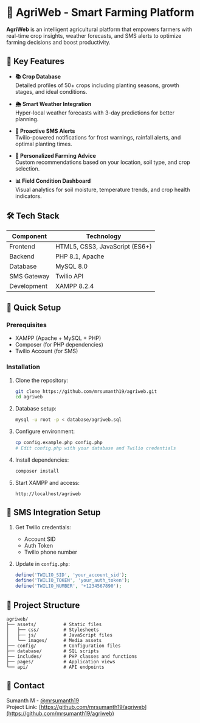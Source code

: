 # 🌱 AgriWeb - Smart Farming Platform

**AgriWeb** is an intelligent agricultural platform that empowers farmers with real-time crop insights, weather forecasts, and SMS alerts to optimize farming decisions and boost productivity.

## 🌟 Key Features

- **📚 Crop Database**  
  Detailed profiles of 50+ crops including planting seasons, growth stages, and ideal conditions.
  
- **🌦 Smart Weather Integration**  
  Hyper-local weather forecasts with 3-day predictions for better planning.

- **🔔 Proactive SMS Alerts**  
  Twilio-powered notifications for frost warnings, rainfall alerts, and optimal planting times.

- **🌱 Personalized Farming Advice**  
  Custom recommendations based on your location, soil type, and crop selection.

- **📊 Field Condition Dashboard**  
  Visual analytics for soil moisture, temperature trends, and crop health indicators.

## 🛠 Tech Stack

| Component       | Technology |
|-----------------|------------|
| Frontend        | HTML5, CSS3, JavaScript (ES6+) |
| Backend         | PHP 8.1, Apache |
| Database        | MySQL 8.0 |
| SMS Gateway     | Twilio API |
| Development     | XAMPP 8.2.4 |

## 🚀 Quick Setup

### Prerequisites
- XAMPP (Apache + MySQL + PHP)
- Composer (for PHP dependencies)
- Twilio Account (for SMS)

### Installation
1. Clone the repository:
   ```bash
   git clone https://github.com/mrsumanth19/agriweb.git
   cd agriweb
   ```

2. Database setup:
   ```bash
   mysql -u root -p < database/agriweb.sql
   ```

3. Configure environment:
   ```bash
   cp config.example.php config.php
   # Edit config.php with your database and Twilio credentials
   ```

4. Install dependencies:
   ```bash
   composer install
   ```

5. Start XAMPP and access:
   ```
   http://localhost/agriweb
   ```

## 📱 SMS Integration Setup
1. Get Twilio credentials:
   - Account SID
   - Auth Token
   - Twilio phone number

2. Update in `config.php`:
   ```php
   define('TWILIO_SID', 'your_account_sid');
   define('TWILIO_TOKEN', 'your_auth_token');
   define('TWILIO_NUMBER', '+1234567890');
   ```

## 📂 Project Structure
```
agriweb/
├── assets/          # Static files
│   ├── css/         # Stylesheets
│   ├── js/          # JavaScript files
│   └── images/      # Media assets
├── config/          # Configuration files
├── database/        # SQL scripts
├── includes/        # PHP classes and functions
├── pages/           # Application views
└── api/             # API endpoints
```



## 📧 Contact
Sumanth M - [@mrsumanth19](https://github.com/mrsumanth19)  
Project Link: [https://github.com/mrsumanth19/agriweb](https://github.com/mrsumanth19/agriweb)
```

